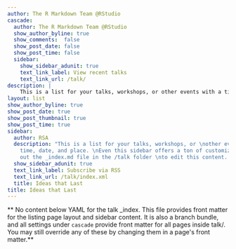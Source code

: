 ```yaml
---
author: The R Markdown Team @RStudio
cascade:
  author: The R Markdown Team @RStudio
  show_author_byline: true
  show_comments:  false
  show_post_date: false
  show_post_time: false
  sidebar:
    show_sidebar_adunit: true
    text_link_label: View recent talks
    text_link_url: /talk/
description: |
    This is a list for your talks, workshops, or other events with a time, date, and place.
layout: list
show_author_byline: true
show_post_date: true
show_post_thumbnail: true
show_post_time: true
sidebar:
  author: RSA
  description: "This is a list for your talks, workshops, or \nother events with a
    time, date, and place. \nEven this sidebar offers a ton of customizations.\n\nCheck
    out the _index.md file in the /talk folder \nto edit this content. \n"
  show_sidebar_adunit: true
  text_link_label: Subscribe via RSS
  text_link_url: /talk/index.xml
  title: Ideas that Last
title: Ideas that Last
---
```


** No content below YAML for the talk _index. This file provides front matter for the listing page layout and sidebar content. It is also a branch bundle, and all settings under `cascade` provide front matter for all pages inside talk/. You may still override any of these by changing them in a page's front matter.**
